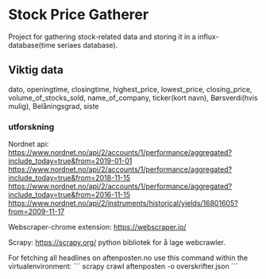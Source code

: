 # Stock Price Gatherer

Project for gathering stock-related data and storing it in a influx-database(time seriaes database).


## Viktig data

dato, openingtime, closingtime, highest_price, lowest_price, closing_price, volume_of_stocks_sold, name_of_company, ticker(kort navn), Børsverdi(hvis mulig), Belåningsgrad, siste


### utforskning

Nordnet api:
https://www.nordnet.no/api/2/accounts/1/performance/aggregated?include_today=true&from=2019-01-01
https://www.nordnet.no/api/2/accounts/1/performance/aggregated?include_today=true&from=2018-11-15
https://www.nordnet.no/api/2/accounts/1/performance/aggregated?include_today=true&from=2016-11-15
https://www.nordnet.no/api/2/instruments/historical/yields/16801605?from=2009-11-17 

Webscraper-chrome extension:
https://webscraper.io/

Scrapy:
https://scrapy.org/
python bibliotek for å lage webcrawler.

For fetching all headlines on aftenposten.no use this command within the virtualenvironment: 
´´´
scrapy crawl aftenposten -o overskrifter.json
´´´

